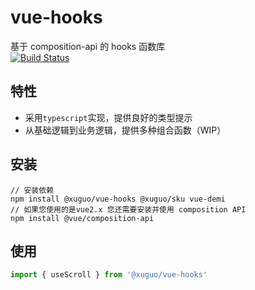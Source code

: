 # vue-hooks

基于 composition-api 的 hooks 函数库  
[![Build Status](https://travis-ci.org/xuguo-code/vue-hooks.svg?branch=master)](https://travis-ci.org/xuguo-code/vue-hooks)

## 特性

- 采用`typescript`实现，提供良好的类型提示
- 从基础逻辑到业务逻辑，提供多种组合函数（WIP）

## 安装

```
// 安装依赖
npm install @xuguo/vue-hooks @xuguo/sku vue-demi
// 如果您使用的是vue2.x 您还需要安装并使用 composition API
npm install @vue/composition-api
```

## 使用

```typescript
import { useScroll } from '@xuguo/vue-hooks'
```
